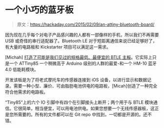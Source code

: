 # 一个小巧的蓝牙板

> 原文：<https://hackaday.com/2015/02/09/an-attiny-bluetooth-board/>

因为现在几乎每个对电子产品感兴趣的人都有一部像样的手机，所以我们不再需要 USB 或奇怪的串行适配器了。Bluetooth LE 对于短距离通信来说已经足够好了，有大量的电路板和 Kickstarter 项目可以满足这一需求。

[Michah] [打造了可能是我们见过的规格最低、最便宜的 BTLE 主板](https://github.com/micahpearlman/zero-tiny-ble)。它实际上只是一个 ATTiny85 一个稍微高于 Arduino 级别的人群的最爱-和一个 HM-10 蓝牙 4.0 低能耗模块。

开发该板是为了将老式摩托车的传感器连接到 iOS 设备，以进行显示和数据记录。需要一种小型、廉价、可由脂肪电池供电的电路板，[Micah]创造了一种完全符合他需求的电路板。

“Tiny85”上的六个 IO 引脚中有四个在引脚接头上断开；两个用于与 BTLE 模块通信。它很简单，相当便宜，可以用电池供电。如果您想要一个无线传感器板，这正是您所需要的。所有的文件都可以在 Git repo 中找到，一切都是开源的。还不错。